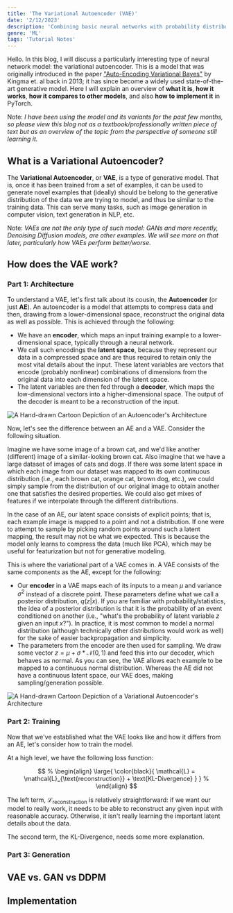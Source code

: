```yaml
---
title: 'The Variational Autoencoder (VAE)'
date: '2/12/2023'
description: 'Combining basic neural networks with probability distributions and Bayes rule, we get a powerful SOTA model that can be used for generative modeling of, well, just about anything.'
genre: 'ML'
tags: 'Tutorial Notes'
---
```


Hello. In this blog, I will discuss a particularly interesting type of neural network model: the variational autoencoder. This is a model that was originally introduced in the paper ["Auto-Encoding Variational Bayes"](https://doi.org/10.48550/arXiv.1312.6114) by Kingma et. al back in 2013; it has since become a widely used state-of-the-art generative model. Here I will explain an overview of **what it is**, **how it works**, **how it compares to other models**, and also **how to implement it** in PyTorch.

Note: *I have been using the model and its variants for the past few months, so please view this blog not as a textbook/professionally written piece of text but as an overview of the topic from the perspective of someone still learning it.*

## What is a Variational Autoencoder?

The **Variational Autoencoder**, or **VAE**, is a type of generative model. That is, once it has been trained from a set of examples, it can be used to generate novel examples that (ideally) should be belong to the generative distribution of the data we are trying to model, and thus be similar to the training data. This can serve many tasks, such as image generation in computer vision, text generation in NLP, etc. 

Note: *VAEs are not the only type of such model: GANs and more recently, Denoising Diffusion models, are other examples. We will see more on that later, particularly how VAEs perform better/worse.*

## How does the VAE work?

### Part 1: Architecture

To understand a VAE, let's first talk about its cousin, the **Autoencoder** (or just **AE**). An autoencoder is a model that attempts to compress data and then, drawing from a lower-dimensional space, reconstruct the original data as well as possible. This is achieved through the following:
* We have an **encoder**, which maps an input training example to a lower-dimensional space, typically through a neural network. 
* We call such encodings the **latent space**, because they represent our data in a compressed space and are thus required to retain only the most vital details about the input. These latent variables are vectors that encode (probably nonlinear) combinations of dimensions from the original data into each dimension of the latent space.
* The latent variables are then fed through a **decoder**, which maps the low-dimensional vectors into a higher-dimensional space. The output of the decoder is meant to be a reconstruction of the input.

![A Hand-drawn Cartoon Depiction of an Autoencoder's Architecture](/AE.png)

Now, let's see the difference between an AE and a VAE. Consider the following situation.

Imagine we have some image of a brown cat, and we'd like another (different) image of a similar-looking brown cat. Also imagine that we have a large dataset of images of cats and dogs. If there was some latent space in which each image from our dataset was mapped to its own continuous distribution (i.e., each brown cat, orange cat, brown dog, etc.), we could simply sample from the distribution of our original image to obtain another one that satisfies the desired properties. We could also get mixes of features if we interpolate through the different distributions. 

In the case of an AE, our latent space consists of explicit points; that is, each example image is mapped to a point and not a distribution. If one were to attempt to sample by picking random points around such a latent mapping, the result may not be what we expected. This is because the model only learns to compress the data (much like PCA), which may be useful for featurization but not for generative modeling.

This is where the variational part of a VAE comes in. A VAE consists of the same components as the AE, except for the following:
* Our **encoder** in a VAE maps each of its inputs to a mean $\mu$ and variance $\sigma^{2}$ instead of a discrete point. These parameters define what we call a posterior distribution, $q(z|x)$. If you are familiar with probability/statistics, the idea of a posterior distribution is that it is the probability of an event conditioned on another (i.e., "what's the probability of latent variable $z$ given an input $x$?"). In practice, it is most common to model a normal distribution (although technically other distributions would work as well) for the sake of easier backpropagation and simplicity.
* The parameters from the encoder are then used for sampling. We draw some vector $z=\mu + \sigma*\mathcal{N}(0, 1)$ and feed this into our decoder, which behaves as normal.
As you can see, the VAE allows each example to be mapped to a continuous normal distribution. Whereas the AE did not have a continuous latent space, our VAE does, making sampling/generation possible.

![A Hand-drawn Cartoon Depiction of a Variational Autoencoder's Architecture](/VAE.png)

### Part 2: Training

Now that we've established what the VAE looks like and how it differs from an AE, let's consider how to train the model.

At a high level, we have the following loss function: 

$$
% \begin{align}
    \large{
        \color{black}{
            \mathcal{L} = \mathcal{L}_{\text{reconstruction}} + \text{KL-Divergence}
        }
    }
% \end{align}
$$

The left term, $\mathcal{L}_{\text{reconstruction}}$ is relatively straightforward: if we want our model to really work, it needs to be able to reconstruct any given input with reasonable accuracy. Otherwise, it isn't really learning the important latent details about the data.

The second term, the KL-Divergence, needs some more explanation.

### Part 3: Generation

## VAE vs. GAN vs DDPM

## Implementation
